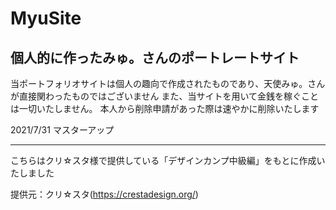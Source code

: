 # MyuSite
## 個人的に作ったみゅ。さんのポートレートサイト

当ポートフォリオサイトは個人の趣向で作成されたものであり、天使みゅ。さんが直接関わったものではございません
また、当サイトを用いて金銭を稼ぐことは一切いたしません。
本人から削除申請があった際は速やかに削除いたします

2021/7/31 マスターアップ

***
こちらはクリ☆スタ様で提供している「デザインカンプ中級編」をもとに作成いたしました

提供元：クリ☆スタ(https://crestadesign.org/)
